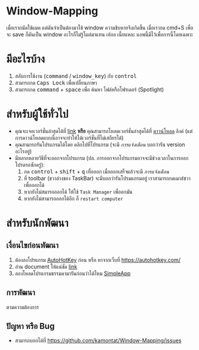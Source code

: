 # Window-Mapping
เมื่อเราถนัดใช้แมค แต่ดันจำเป็นต้องมาใช้ window ความชิบหายจึงเกิดขึ้น เมื่อเรากด cmd+S เพื่อจะ save ก็ดันเป็น window อะไรก็ไม่รู้โผล่มาแทน เฮ่ออ 
เนี้ยแหละ แอพนี้มีไว้เพื่อการนี้โดยเฉพาะ

# มีอะไรบ้าง
1. สลับการใช้งาน (<kbd>command</kbd> / <kbd>window_key</kbd>) กับ <kbd>control</kbd>
2. สามารถกด <kbd>Caps Lock</kbd> เพื่อเปลื่ยนภาษา
3. สามารถกด <kbd>command</kbd> + <kbd>space</kbd> เพื่อ ค้นหา ไฟล์หรือโฟรเดอร์ (Spotlight)

# สำหรับผู้ใช้ทั่วไป
- คุณจะเจอเวอร์ชั่นล่าสุดได้ที่ [link](https://github.com/kamontat/Window-Mapping/releases/latest) **หรือ** คุณสามารถโหลดเวอร์ชั่นล่าสุดได้ที่ [ดาวน์โหลด](https://github.com/kamontat/Window-Mapping/raw/master/remapping_key.exe) ลิงค์ (แต่การดาวน์โหลดแบบนี้อาจจะทำให้ได้เวอร์ชั่นที่ไม่เสถียรได้)
- คุณสามารถรันโปรแกรมได้โดย คลิกไปที่โปรแกรม (จะมี *การแจ้งเตือน* บอกว่ารัน version อะไรอยู่) 
- มีหลากหลายวิธีที่จะออกจากโปรแกรม (ปล. การออกจากโปรแกรมอาจจะมีช่วงเวลาในการออก โปรดรอซักครู่):
  1. กด <kbd>control</kbd> + <kbd>shift</kbd> + <kbd>q</kbd> เทื่อออก เมื่อออกเสร็จแล้วจะมี *การแจ้งเตือน*
  2. ที่ toolbar (ขวาล่างของ TaskBar) จะมีบอกว่ารันโปรมแกรมอยู่ เราสามารถกดเมาส์ขวา เพื่อออกได้
  3. หากยังไม่สมารถออกได้ ให้ใช้ `Task Manager` เพื่ออกมัน
  4. หากยังไม่สามารถออกได้อีก ก็ `restart computer`
  
# สำหรับนักพัฒนา
## เงื่อนไขก่อนพัฒนา
1. ต้องลงโปรแกรม [AutoHotKey](https://github.com/kamontat/Window-Mapping/blob/master/AutoHotkey_1.1.25.01_setup.exe) ก่อน หรือ หาจากเว็บที่  https://autohotkey.com/
2. อ่าน document ให้แน่ชัด [link](https://autohotkey.com/docs/AutoHotkey.htm)
3. ลองโหลดโปรแกรมธรรมดามารันก่อนว่าได้ไหม [SimpleApp](https://autohotkey.com/docs/Tutorial.htm#s12)

## การพัฒนา
ตามความต้องการ 

## ปัญหา หรือ Bug
- สามารถบอกได้ที่ https://github.com/kamontat/Window-Mapping/issues
